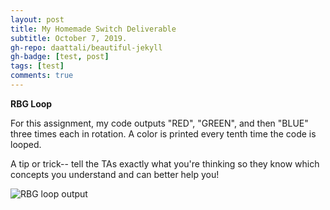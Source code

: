 ```yaml
---
layout: post
title: My Homemade Switch Deliverable
subtitle: October 7, 2019.
gh-repo: daattali/beautiful-jekyll
gh-badge: [test, post]
tags: [test]
comments: true
---
```


__RBG Loop__


For this assignment, my code outputs "RED", "GREEN", and then "BLUE" three times each in rotation. A color is printed every tenth time the code is looped.

A tip or trick-- tell the TAs exactly what you're thinking so they know which concepts you understand and can better help you!


![RBG loop output](https://cef3.github.io/img/KZcfnktF.png.part)

